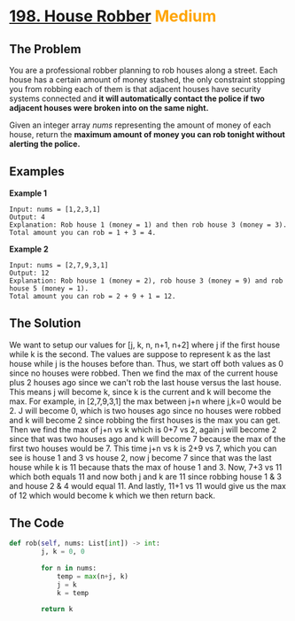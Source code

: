 # [198. House Robber](https://leetcode.com/problems/house-robber/description/) <span style="color:orange">Medium</span>

## **The Problem**
You are a professional robber planning to rob houses along a street. Each house has a certain amount of money stashed, the only constraint stopping you from robbing each of them is that adjacent houses have security systems connected and **it will automatically contact the police if two adjacent houses were broken into on the same night.**

Given an integer array *nums* representing the amount of money of each house, return the **maximum amount of money you can rob tonight without alerting the police.**

## **Examples**
**Example 1**

```
Input: nums = [1,2,3,1]
Output: 4
Explanation: Rob house 1 (money = 1) and then rob house 3 (money = 3).
Total amount you can rob = 1 + 3 = 4.
```
**Example 2**

```
Input: nums = [2,7,9,3,1]
Output: 12
Explanation: Rob house 1 (money = 2), rob house 3 (money = 9) and rob house 5 (money = 1).
Total amount you can rob = 2 + 9 + 1 = 12.
```

## **The Solution**
We want to setup our values for [j, k, n, n+1, n+2] where j if the first house while k is the second. The values are suppose to represent k as the last house while j is the houses before than. Thus, we start off both values as 0 since no houses were robbed. Then we find the max of the current house plus 2 houses ago since we can't rob the last house versus the last house.
This means j will become k, since k is the current and k will become the max. For example, in [2,7,9,3,1] the max between j+n where j,k=0 would be 2. J will become 0, which is two houses ago since no houses were robbed and k will become 2 since robbing the first houses is the max you can get. Then we find the max of j+n vs k which is 0+7 vs 2, again j will become 2 since that was two houses ago and k will become 7 because the max of the first two houses would be 7. This time j+n vs k is 2+9 vs 7, which you can see is house 1 and 3 vs house 2, now j become 7 since that was the last house while k is 11 because thats the max of house 1 and 3. Now, 7+3 vs 11 which both equals 11 and now both j and k are 11 since robbing house 1 & 3 and house 2 & 4 would equal 11. And lastly, 11+1 vs 11 would give us the max of 12 which would become k which we then return back.

## **The Code**

```python
def rob(self, nums: List[int]) -> int:
        j, k = 0, 0
        
        for n in nums:
            temp = max(n+j, k)
            j = k
            k = temp
        
        return k
```